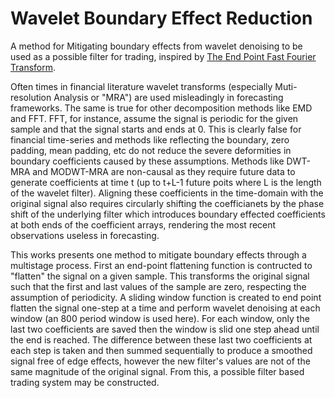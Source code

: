 # Wavelet Boundary Effect Reduction

A method for Mitigating boundary effects from wavelet denoising to be used as a possible filter for trading, inspired by [The End Point Fast Fourier Transform](https://meyersanalytics.com/publications2/sp5epfft.pdf).

Often times in financial literature wavelet transforms (especially Muti-resolution Analysis or "MRA") are used misleadingly in forecasting frameworks. The same is true for other decomposition methods like EMD and FFT. FFT, for instance, assume the signal is periodic for the given sample and that the signal starts and ends at 0. This is clearly false for financial time-series and methods like reflecting the boundary, zero padding, mean padding, etc do not reduce the severe deformities in boundary coefficients caused by these assumptions. Methods like DWT-MRA and MODWT-MRA are non-causal as they require future data to generate coefficients at time t (up to t+L-1 future poits where L is the length of the wavelet filter). Aligning these coefficients in the time-domain with the original signal also requires circularly shifting the coefficianets by the phase shift of the underlying filter which introduces boundary effected coefficients at both ends of the coefficient arrays, rendering the most recent observations useless in forecasting.

This works presents one method to mitigate boundary effects through a multistage process. First an end-point flattening function is contructed to "flatten" the signal on a given sample. This transforms the original signal such that the first and last values of the sample are zero, respecting the assumption of periodicity. A sliding window function is created to end point flatten the signal one-step at a time and perform wavelet denoising at each window (an 800 period window is used here). For each window, only the last two coefficients are saved then the window is slid one step ahead until the end is reached. The difference between these last two coefficients at each step is taken and then summed sequentially to produce a smoothed signal free of edge effects, however the new filter's values are not of the same magnitude of the original signal. From this, a possible filter based trading system may be constructed.

